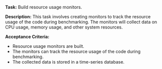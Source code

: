 **Task:** Build resource usage monitors.

**Description:**
This task involves creating monitors to track the resource usage of the code during benchmarking. The monitors will collect data on CPU usage, memory usage, and other system resources.

**Acceptance Criteria:**
- Resource usage monitors are built.
- The monitors can track the resource usage of the code during benchmarking.
- The collected data is stored in a time-series database.
